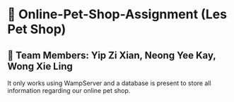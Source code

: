 # 🐶 Online-Pet-Shop-Assignment (Les Pet Shop)
## 🤝 Team Members: Yip Zi Xian, Neong Yee Kay, Wong Xie Ling

It only works using WampServer and a database is present to store all information regarding our online pet shop.
